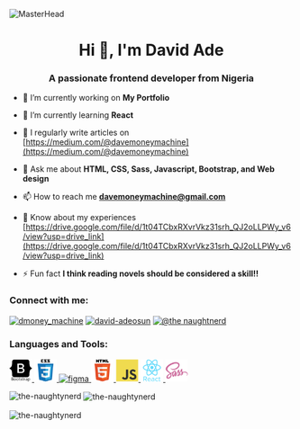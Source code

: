 ![MasterHead](https://camo.githubusercontent.com/48ec00ed4c84e771db4a1db90b56352923a8d644452a32b434d68e97006c9337/68747470733a2f2f63686b736b696c6c732e636f6d2f77702d636f6e74656e742f75706c6f6164732f323032302f30342f504e432d416e696d617465642d42616e6e6572732e676966)
<h1 align="center">Hi 👋, I'm David Ade</h1>
<h3 align="center">A passionate frontend developer from Nigeria</h3>

- 🔭 I’m currently working on **My Portfolio**

- 🌱 I’m currently learning **React**

- 📝 I regularly write articles on [https://medium.com/@davemoneymachine](https://medium.com/@davemoneymachine)

- 💬 Ask me about **HTML, CSS, Sass, Javascript, Bootstrap, and Web design**

- 📫 How to reach me **davemoneymachine@gmail.com**

- 📄 Know about my experiences [https://drive.google.com/file/d/1t04TCbxRXvrVkz31srh_QJ2oLLPWy_v6/view?usp=drive_link](https://drive.google.com/file/d/1t04TCbxRXvrVkz31srh_QJ2oLLPWy_v6/view?usp=drive_link)

- ⚡ Fun fact **I think reading novels should be considered a skill!!**

<h3 align="left">Connect with me:</h3>
<p align="left">
<a href="https://twitter.com/dmoney_machine" target="blank"><img align="center" src="https://raw.githubusercontent.com/rahuldkjain/github-profile-readme-generator/master/src/images/icons/Social/twitter.svg" alt="dmoney_machine" height="30" width="40" /></a>
<a href="https://linkedin.com/in/david-adeosun" target="blank"><img align="center" src="https://raw.githubusercontent.com/rahuldkjain/github-profile-readme-generator/master/src/images/icons/Social/linked-in-alt.svg" alt="david-adeosun" height="30" width="40" /></a>
<a href="https://medium.com/@the naughtnerd" target="blank"><img align="center" src="https://raw.githubusercontent.com/rahuldkjain/github-profile-readme-generator/master/src/images/icons/Social/medium.svg" alt="@the naughtnerd" height="30" width="40" /></a>
</p>

<h3 align="left">Languages and Tools:</h3>
<p align="left"> <a href="https://getbootstrap.com" target="_blank" rel="noreferrer"> <img src="https://raw.githubusercontent.com/devicons/devicon/master/icons/bootstrap/bootstrap-plain-wordmark.svg" alt="bootstrap" width="40" height="40"/> </a> <a href="https://www.w3schools.com/css/" target="_blank" rel="noreferrer"> <img src="https://raw.githubusercontent.com/devicons/devicon/master/icons/css3/css3-original-wordmark.svg" alt="css3" width="40" height="40"/> </a> <a href="https://www.figma.com/" target="_blank" rel="noreferrer"> <img src="https://www.vectorlogo.zone/logos/figma/figma-icon.svg" alt="figma" width="40" height="40"/> </a> <a href="https://www.w3.org/html/" target="_blank" rel="noreferrer"> <img src="https://raw.githubusercontent.com/devicons/devicon/master/icons/html5/html5-original-wordmark.svg" alt="html5" width="40" height="40"/> </a> <a href="https://developer.mozilla.org/en-US/docs/Web/JavaScript" target="_blank" rel="noreferrer"> <img src="https://raw.githubusercontent.com/devicons/devicon/master/icons/javascript/javascript-original.svg" alt="javascript" width="40" height="40"/> </a> <a href="https://reactjs.org/" target="_blank" rel="noreferrer"> <img src="https://raw.githubusercontent.com/devicons/devicon/master/icons/react/react-original-wordmark.svg" alt="react" width="40" height="40"/> </a> <a href="https://sass-lang.com" target="_blank" rel="noreferrer"> <img src="https://raw.githubusercontent.com/devicons/devicon/master/icons/sass/sass-original.svg" alt="sass" width="40" height="40"/> </a> </p>

<p><img align="left" src="https://github-readme-stats.vercel.app/api/top-langs?username=the-naughtynerd&show_icons=true&locale=en&layout=compact" alt="the-naughtynerd" /></p>

<p>&nbsp;<img align="center" src="https://github-readme-stats.vercel.app/api?username=the-naughtynerd&show_icons=true&locale=en" alt="the-naughtynerd" /></p>

<p><img align="center" src="https://github-readme-streak-stats.herokuapp.com/?user=the-naughtynerd&" alt="the-naughtynerd" /></p>

